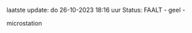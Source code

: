 laatste update: 
do 26-10-2023 18:16   uur 
Status: FAALT - geel - 
<div class="service Y">microstation</div>